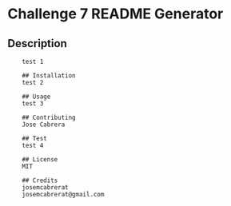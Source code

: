 # Challenge 7 README Generator
## Description
        test 1

        ## Installation
        test 2

        ## Usage
        test 3

        ## Contributing
        Jose Cabrera

        ## Test
        test 4

        ## License
        MIT

        ## Credits
        josemcabrerat
        josemcabrerat@gmail.com
        